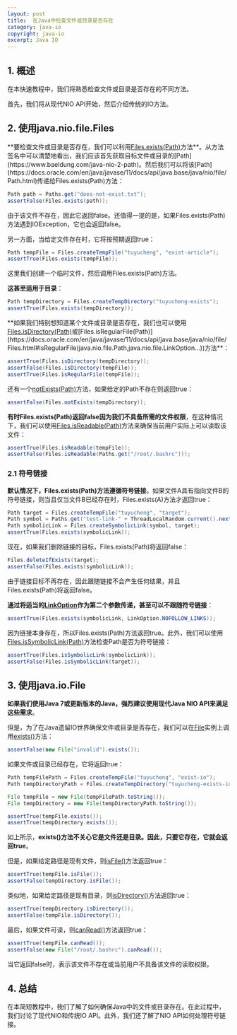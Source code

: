 ```yaml
---
layout: post
title:  在Java中检查文件或目录是否存在
category: java-io
copyright: java-io
excerpt: Java IO
---
```


## 1. 概述

在本快速教程中，我们将熟悉检查文件或目录是否存在的不同方法。

首先，我们将从现代NIO API开始，然后介绍传统的IO方法。

## 2. 使用java.nio.file.Files

**要检查文件或目录是否存在，我们可以利用[Files.exists(Path)](https://docs.oracle.com/en/java/javase/11/docs/api/java.base/java/nio/file/Files.html#exists(java.nio.file.Path,java.nio.file.LinkOption...))方法**。从方法签名中可以清楚地看出，我们应该首先获取目标文件或目录的[Path](https://www.baeldung.com/java-nio-2-path)。然后我们可以将该[Path](https://docs.oracle.com/en/java/javase/11/docs/api/java.base/java/nio/file/Path.html)传递给Files.exists(Path)方法：

```java
Path path = Paths.get("does-not-exist.txt");
assertFalse(Files.exists(path));
```

由于该文件不存在，因此它返回false。还值得一提的是，如果Files.exists(Path)方法遇到IOException，它也会返回false。

另一方面，当给定文件存在时，它将按预期返回true：

```java
Path tempFile = Files.createTempFile("tuyucheng", "exist-article");
assertTrue(Files.exists(tempFile));
```

这里我们创建一个临时文件，然后调用Files.exists(Path)方法。

**这甚至适用于目录**：

```java
Path tempDirectory = Files.createTempDirectory("tuyucheng-exists");
assertTrue(Files.exists(tempDirectory));
```

**如果我们特别想知道某个文件或目录是否存在，我们也可以使用[Files.isDirectory(Path)](https://docs.oracle.com/en/java/javase/11/docs/api/java.base/java/nio/file/Files.html#isDirectory(java.nio.file.Path,java.nio.file.LinkOption...))或[Files.isRegularFile(Path)](https://docs.oracle.com/en/java/javase/11/docs/api/java.base/java/nio/file/Files.html#isRegularFile(java.nio.file.Path,java.nio.file.LinkOption...))方法**：

```java
assertTrue(Files.isDirectory(tempDirectory));
assertFalse(Files.isDirectory(tempFile));
assertTrue(Files.isRegularFile(tempFile));
```

还有一个[notExists(Path)](https://docs.oracle.com/en/java/javase/11/docs/api/java.base/java/nio/file/Files.html#notExists(java.nio.file.Path,java.nio.file.LinkOption...))方法，如果给定的Path不存在则返回true：

```java
assertFalse(Files.notExists(tempDirectory));
```

**有时Files.exists(Path)返回false因为我们不具备所需的文件权限**，在这种情况下，我们可以使用[Files.isReadable(Path)](https://docs.oracle.com/en/java/javase/11/docs/api/java.base/java/nio/file/Files.html#isReadable(java.nio.file.Path))方法来确保当前用户实际上可以读取该文件：

```java
assertTrue(Files.isReadable(tempFile));
assertFalse(Files.isReadable(Paths.get("/root/.bashrc")));
```

### 2.1 符号链接

**默认情况下，Files.exists(Path)方法遵循符号链接**。如果文件A具有指向文件B的符号链接，则当且仅当文件B已经存在时，Files.exists(A)方法才返回true：

```java
Path target = Files.createTempFile("tuyucheng", "target");
Path symbol = Paths.get("test-link-" + ThreadLocalRandom.current().nextInt());
Path symbolicLink = Files.createSymbolicLink(symbol, target);
assertTrue(Files.exists(symbolicLink));
```

现在，如果我们删除链接的目标，Files.exists(Path)将返回false：

```java
Files.deleteIfExists(target);
assertFalse(Files.exists(symbolicLink));
```

由于链接目标不再存在，因此跟随链接不会产生任何结果，并且Files.exists(Path)将返回false。

**通过将适当的[LinkOption](https://docs.oracle.com/en/java/javase/11/docs/api/java.base/java/nio/file/LinkOption.html)作为第二个参数传递，甚至可以不跟随符号链接**：

```java
assertTrue(Files.exists(symbolicLink, LinkOption.NOFOLLOW_LINKS));
```

因为链接本身存在，所以Files.exists(Path)方法返回true。此外，我们可以使用[Files.isSymbolicLink(Path)](https://docs.oracle.com/en/java/javase/11/docs/api/java.base/java/nio/file/Files.html#isSymbolicLink(java.nio.file.Path))方法检查Path是否为符号链接： 

```java
assertTrue(Files.isSymbolicLink(symbolicLink));
assertFalse(Files.isSymbolicLink(target));
```

## 3. 使用java.io.File

**如果我们使用Java 7或更新版本的Java，强烈建议使用现代Java NIO API来满足这些需求**。

但是，为了在Java遗留IO世界确保文件或目录是否存在，我们可以在[File](https://docs.oracle.com/en/java/javase/11/docs/api/java.base/java/io/File.html)实例上调用[exists()](https://docs.oracle.com/en/java/javase/11/docs/api/java.base/java/nio/file/Files.html#exists(java.nio.file.Path,java.nio.file.LinkOption...))方法：

```java
assertFalse(new File("invalid").exists());
```

如果文件或目录已经存在，它将返回true：

```java
Path tempFilePath = Files.createTempFile("tuyucheng", "exist-io");
Path tempDirectoryPath = Files.createTempDirectory("tuyucheng-exists-io");

File tempFile = new File(tempFilePath.toString());
File tempDirectory = new File(tempDirectoryPath.toString());

assertTrue(tempFile.exists());
assertTrue(tempDirectory.exists());
```

如上所示，**exists()方法不关心它是文件还是目录。因此，只要它存在，它就会返回true**。

但是，如果给定路径是现有文件，则[isFile()](https://docs.oracle.com/en/java/javase/11/docs/api/java.base/java/io/File.html#isFile())方法返回true：

```java
assertTrue(tempFile.isFile());
assertFalse(tempDirectory.isFile());
```

类似地，如果给定路径是现有目录，则[isDirectory()](https://docs.oracle.com/en/java/javase/11/docs/api/java.base/java/io/File.html#isDirectory())方法返回true：

```java
assertTrue(tempDirectory.isDirectory());
assertFalse(tempFile.isDirectory());
```

最后，如果文件可读，则[canRead()](https://docs.oracle.com/en/java/javase/11/docs/api/java.base/java/io/File.html#canRead())方法返回true：

```java
assertTrue(tempFile.canRead());
assertFalse(new File("/root/.bashrc").canRead());
```

当它返回false时，表示该文件不存在或当前用户不具备该文件的读取权限。

## 4. 总结

在本简短教程中，我们了解了如何确保Java中的文件或目录存在。在此过程中，我们讨论了现代NIO和传统IO API。此外，我们还了解了NIO API如何处理符号链接。